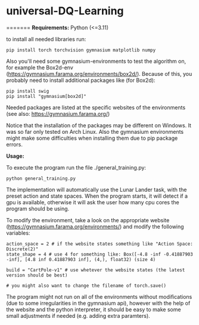 # universal-DQ-Learning
=======
**Requirements:** 
    Python (<=3.11)
    
to install all needed libraries run:

    pip install torch torchvision gymnasium matplotlib numpy
    
  Also you'll need some gymnasium-environments to test the algorithm on, for example the Box2d-env (https://gymnasium.farama.org/environments/box2d/).
  Because of this, you probably need to install additional packages like (for Box2d):
  
    pip install swig
    pip install "gymnasium[box2d]"

  Needed packages are listed at the specific websites of the environments (see also: https://gymnasium.farama.org/)

Notice that the installation of the packages may be different on Windows. It was so far only tested on Arch Linux.
Also the gymnasium environments might make some difficulties when installing them due to pip package errors. 

**Usage:**

To execute the program run the file ./general_training.py:

    python general_training.py

The implementation will automatically use the Lunar Lander task, with the preset action and state spaces.
When the program starts, it will detect if a gpu is available, otherwise it will ask the user how many cpu cores the program should be using.

To modify the environment, take a look on the appropriate website (https://gymnasium.farama.org/environments/) and modify the following variables:

    action_space = 2 # if the website states something like "Action Space: Discrete(2)"
    state_shape = 4 # use 4 for something like: Box([-4.8 -inf -0.41887903 -inf], [4.8 inf 0.41887903 inf], (4,), float32) (size 4)
    
    build = "CartPole-v1" # use whetever the website states (the latest version should be best)

    # you might also want to change the filename of torch.save()

The program might not run on all of the environments without modifications (due to some irregularities in the gymnasium api), however with the help of the website and the python interpreter, it should be easy to make some small adjustments if needed (e.g. adding extra paramters).
